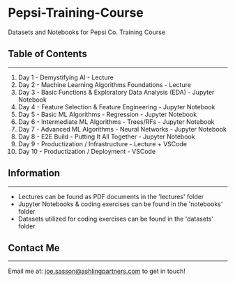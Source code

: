 # Pepsi-Training-Course
Datasets and Notebooks for Pepsi Co. Training Course


## Table of Contents
<hr>

1. Day 1 - Demystifying AI - Lecture
2. Day 2 - Machine Learning Algorithms Foundations - Lecture
3. Day 3 - Basic Functions & Exploratory Data Analysis (EDA) - Jupyter Notebook
4. Day 4 - Feature Selection & Feature Engineering - Jupyter Notebook
5. Day 5 - Basic ML Algorithms - Regression - Jupyter Notebook
6. Day 6 - Intermediate ML Algorithms - Trees/RFs - Jupyter Notebook
7. Day 7 - Advanced ML Algorithms - Neural Networks - Jupyter Notebook
8. Day 8 - E2E Build - Putting It All Together - Jupyter Notebook
9. Day 9 - Productization / Infrastructure - Lecture + VSCode
10. Day 10 - Productization / Deployment - VSCode

## Information
<hr>

* Lectures can be found as PDF documents in the 'lectures' folder
* Jupyter Notebooks & coding exercises can be found in the 'notebooks' folder
* Datasets utilized for coding exercises can be found in the 'datasets' folder

## Contact Me
<hr>

Email me at: joe.sasson@ashlingpartners.com to get in touch!
